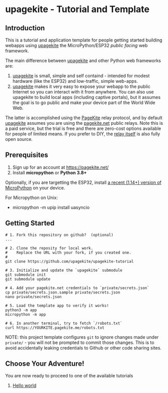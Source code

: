 # upagekite - Tutorial and Template

## Introduction

This is a tutorial and application template for people getting started
building webapps using [upagekite][1] the MicroPython/ESP32 *public
facing* web framework.

The main difference between [upagekite][1] and other Python web
frameworks are:

   1. [upagekite][1] is small, simple and self containd - intended for
      modest hardware (like the ESP32) and low-traffic, simple web-apps.
   2. [upagekite][1] makes it very easy to expose your webapp to the
      public Internet so you can interact with it from anywhere. You can
      also use upagekite to build local apps (including captive portals),
      but it assumes the goal is to go public and make your device part
      of the World Wide Web.

The latter is accomplished using the [PageKite][2] relay protocol, and
by default [upagekite][1] assumes you are using the [pagekite.net][2]
public relays. Note this is a paid service, but the trial is free and
there are zero-cost options available for people of limited means. If
you prefer to DIY, the [relay itself][3] is also fully open source.


## Prerequisites

   1. Sign up for an account at <https://pagekite.net/>
   2. Install **micropython** or **Python 3.8+**

Optionally, if you are targetting the ESP32, install [a recent (1.14+)
version of MicroPython](https://micropython.org/download/) on your device.

For Micropython on Unix:

   * micropython -m upip install uasyncio


## Getting Started

    # 1. Fork this repository on github?  (optional)
    ...

    # 2. Clone the reposity for local work.
    #    Replace the URL with your fork, if you created one.
    #
    git clone https://github.com/upagekite/upagekite-tutorial

    # 3. Initialize and update the `upagekite` submodule
    git submodule init
    git submodule update

    # 4. Add your pagekite.net credentials to `private/secrets.json`
    cp private/secrets.json.sample private/secrets.json
    nano private/secrets.json

    # 5. Load the template app to verify it works!
    python3 -m app
    micropython -m app

    # 6. In another terminal, try to fetch `/robots.txt`
    curl https://YOURKITE.pagekite.me/robots.txt


NOTE: this project template configures `git` to ignore changes made
under `private/` - you will not be prompted to commit those changes.
This is to avoid accidentally leaking credentials to Github or other
code sharing sites.


## Choose Your Adventure!

You are now ready to proceed to one of the available tutorials

   1. [Hello world](tutorials/01_Hello.md)




[1]: https://github.com/pagekite/upagekite
[2]: https://pagekite.net/
[3]: https://github.com/pagekite/PyPagekite
